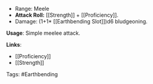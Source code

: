 
- Range: Meele
- **Attack Roll:** [[Strength]] + [[Proficiency]].
- Damage: (1+1* [[Earthbending Slot]])d6  bludgeoning.

**Usage**: Simple meelee attack.

**Links**:
- [[Proficiency]]
- [[Strength]]


Tags:
#Earthbending